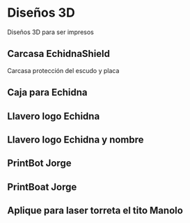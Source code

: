 # Diseños 3D
Diseños 3D para ser impresos

## Carcasa EchidnaShield
Carcasa protección del escudo y placa

## Caja para Echidna

## Llavero logo Echidna

## Llavero logo Echidna y nombre

## PrintBot Jorge

## PrintBoat Jorge

## Aplique para laser torreta el tito Manolo


